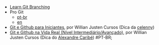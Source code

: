 - [Learn Git Branching](https://learngitbranching.js.org/?locale=pt_BR)
- Pro Git
  - [pt-br](https://git-scm.com/book/pt-br/v2)
  - [en](https://git-scm.com/book/en/v2)
- [Git e Github para Iniciantes](https://www.youtube.com/playlist?list=PLlAbYrWSYTiPA2iEiQ2PF_A9j__C4hi0A), por Willian Justen Cursos (Dica  da [celenny](https://github.com/celenny)) 
- [Git e Github na Vida Real (Nível Intermediário/Avançado)](https://youtube.com/playlist?list=PLlAbYrWSYTiNqugqFFWWsgONJsmc3eMpg), por Willian Justen Cursos (Dica do [Alexandre Caribé](https://github.com/AlexandreCaribe)) #PT-BR;
